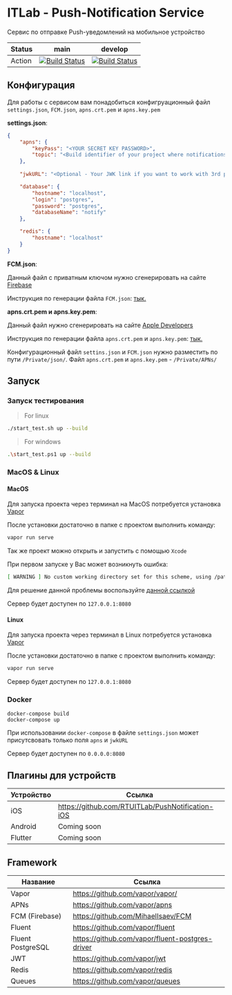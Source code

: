 # ITLab - Push-Notification Service
Сервис по отправке Push-уведомлений на мобильное устройство

Status | main | develop 
--- | --- | ---
Action | [![Build Status](https://dev.azure.com/rtuitlab/RTU%20IT%20Lab/_apis/build/status/ITLab/ITLab-PushNotificationService?branchName=main)](https://dev.azure.com/rtuitlab/RTU%20IT%20Lab/_build/latest?definitionId=164&branchName=main) | [![Build Status](https://dev.azure.com/rtuitlab/RTU%20IT%20Lab/_apis/build/status/ITLab/ITLab-PushNotificationService?branchName=develop&stageName=Build%20image&jobName=Build)](https://dev.azure.com/rtuitlab/RTU%20IT%20Lab/_build/latest?definitionId=164&branchName=develop)
## Конфигурация
Для работы с сервисом вам понадобиться конфигруационный файл `settings.json`, `FCM.json`, `apns.crt.pem` и `apns.key.pem`

**settings.json**:
```json
{
    "apns": {
        "keyPass": "<YOUR SECRET KEY PASSWORD>",
        "topic": "<Build identifier of your project where notifications are sent to>"
    },
    
    "jwkURL": "<Optional - Your JWK link if you want to work with 3rd party JWT>",

    "database": {
        "hostname": "localhost",
        "login": "postgres",
        "password": "postgres",
        "databaseName": "notify"
    },

    "redis": {
        "hostname": "localhost"
    }
}

```

**FCM.json**:

Данный файл с приватным ключом нужно сгенерировать на сайте [Firebase](https://console.firebase.google.com/)

Инструкция по генерации файла `FCM.json`: [тык.](https://firebase.google.com/docs/cloud-messaging/auth-server?authuser=0#provide-credentials-manually)

**apns.crt.pem и apns.key.pem**:

Данный файл нужно сгенерировать на сайте [Apple Developers](https://developer.apple.com/)

Инструкция по генерации файла `apns.crt.pem` и `apns.key.pem`: [тык.](https://developer.apple.com/documentation/usernotifications/setting_up_a_remote_notification_server/establishing_a_certificate-based_connection_to_apns)

Конфигурационный файл `settins.json` и `FCM.json` нужно разместить по пути `/Private/json/`. Файл `apns.crt.pem` и `apns.key.pem` - `/Private/APNs/`

## Запуск

### Запуск тестирования
> For linux
```bash
./start_test.sh up --build
```

> For windows
```bash
.\start_test.ps1 up --build
```
### MacOS & Linux
#### MacOS
Для запуска проекта через терминал на MacOS потребуется установка [Vapor](https://docs.vapor.codes/4.0/install/macos/)

После установки достаточно в папке с проектом выполнить команду:
```bash
vapor run serve
```
Так же проект можно открыть и запустить с помощью `Xcode`

При первом запуске у Вас может возникнуть ошибка:
```bash
[ WARNING ] No custom working directory set for this scheme, using /path/to/DerivedData/project-abcdef/Build/
```

Для решение данной проблемы воспользуйте [данной ссылкой](https://docs.vapor.codes/4.0/xcode/#custom-working-directory)

Сервер будет доступен по `127.0.0.1:8080`


#### Linux
Для запуска проекта через терминал в Linux потребуется установка [Vapor](https://docs.vapor.codes/4.0/install/linux/)

После установки достаточно в папке с проектом выполнить команду:
```bash
vapor run serve
```
Сервер будет доступен по `127.0.0.1:8080`

### Docker

```docker
docker-compose build
docker-compose up
```

При использовании `docker-compose` в файле `settings.json` может присутсвовать только поля `apns` и `jwkURL`

Сервер будет доступен по `0.0.0.0:8080`

## Плагины для устройств

Устройство | Ссылка
--- | ---
 iOS| https://github.com/RTUITLab/PushNotification-iOS
 Android | Coming soon
 Flutter | Coming soon

## Framework
Название | Ссылка
--- | ---
Vapor | https://github.com/vapor/vapor/
APNs | https://github.com/vapor/apns
FCM (Firebase) | https://github.com/MihaelIsaev/FCM
Fluent | https://github.com/vapor/fluent
Fluent PostgreSQL | https://github.com/vapor/fluent-postgres-driver
JWT | https://github.com/vapor/jwt
Redis | https://github.com/vapor/redis
Queues | https://github.com/vapor/queues
